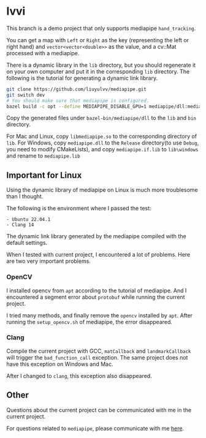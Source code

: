 # lvvi

This branch is a demo project that only supports mediapipe `hand_tracking`.

You can get a map with `Left` or `Right` as the key (representing the left or right hand) and `vector<vector<double>>` as the value, and a cv::Mat processed with a mediapipe.

There is a dynamic library in the `lib` directory, but you should regenerate it on your own computer and put it in the corresponding `lib` directory. The following is the tutorial for generating a dynamic link library.

```bash
git clone https://github.com/liuyulvv/mediapipe.git
git switch dev
# You should make sure that mediapipe is configured.
bazel build -c opt --define MEDIAPIPE_DISABLE_GPU=1 mediapipe/dll:mediapipe # Windows needs to specify the python path.
```

Copy the generated files under `bazel-bin/mediapipe/dll` to the `lib` and `bin` directory.

For Mac and Linux, copy `libmediapipe.so` to the corresponding directory of `lib`. For Windows, copy `mediapipe.dll` to the `Release` directory(to use `Debug`, you need to modify CMakeLists), and copy `mediapipe.if.lib` to `lib\windows` and rename to `mediapipe.lib`

## Important for Linux

Using the dynamic library of mediapipe on Linux is much more troublesome than I thought.

The following is the environment where I passed the test:

    - Ubuntu 22.04.1
    - Clang 14

The dynamic link library generated by the mediapipe compiled with the default settings.

When I tested with current project, I encountered a lot of problems. Here are two very important problems.

### OpenCV

I installed opencv from `apt` according to the tutorial of mediapipe. And I encountered a segment error about `protobuf` while running the current project.

I tried many methods, and finally remove the `opencv` installed by `apt`. After running the `setup_opencv.sh` of mediapipe, the error disappeared.

### Clang

Compile the current project with GCC, `matCallback` and `landmarkCallback` will trigger the `bad_function_call` exception. The same project does not have this exception on Windows and Mac.

After I changed to `clang`, this exception also disappeared.

## Other

Questions about the current project can be communicated with me in the current project.

For questions related to `mediapipe`, please communicate with me [here](https://github.com/liuyulvv/mediapipe).